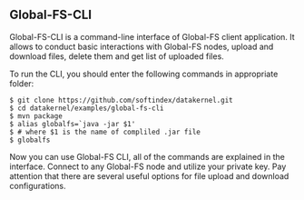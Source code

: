 ## Global-FS-CLI

Global-FS-CLI is a command-line interface of Global-FS client application. It allows to conduct basic interactions with 
Global-FS nodes, upload and download files, delete them and get list of uploaded files.

To run the CLI, you should enter the following commands in appropriate folder:
```
$ git clone https://github.com/softindex/datakernel.git
$ cd datakernel/examples/global-fs-cli
$ mvn package
$ alias globalfs=`java -jar $1'
$ # where $1 is the name of compliled .jar file
$ globalfs
```
Now you can use Global-FS CLI, all of the commands are explained in the interface. Connect to any Global-FS node and 
utilize your private key. Pay attention that there are several useful options for file upload and download configurations.
